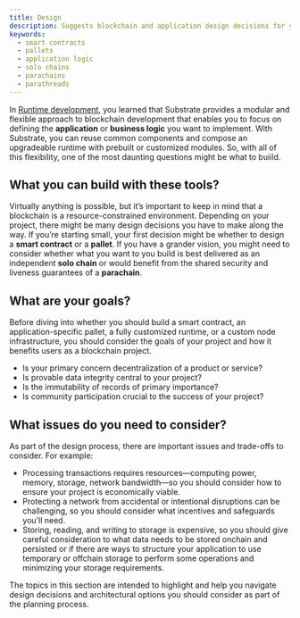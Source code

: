 ```yaml
---
title: Design
description: Suggests blockchain and application design decisions for you to consider in planning your project.
keywords:
  - smart contracts
  - pallets
  - application logic
  - solo chains
  - parachains
  - parathreads
---
```


In [Runtime development](/learn/runtime-development), you learned that Substrate provides a modular and flexible approach to blockchain development that enables you to focus on defining the **application** or **business logic** you want to implement.
With Substrate, you can reuse common components and compose an upgradeable runtime with prebuilt or customized modules.
So, with all of this flexibility, one of the most daunting questions might be what to buiild. 

## What you can build with these tools?

Virtually anything is possible, but it’s important to keep in mind that a blockchain is a resource-constrained environment. 
Depending on your project, there might be many design decisions you have to make along the way. 
If you’re starting small, your first decision might be whether to design a **smart contract** or a **pallet**. 
If you have a grander vision, you might need to consider whether what you want to you build is best delivered as an independent **solo chain** or would benefit from the shared security and liveness guarantees of a **parachain**. 

## What are your goals?

Before diving into whether you should build a smart contract, an application-specific pallet, a fully customized runtime, or a custom node infrastructure, you should consider the goals of your project and how it benefits users as a blockchain project. 

- Is your primary concern decentralization of a product or service?
- Is provable data integrity central to your project?
- Is the immutability of records of primary importance?
- Is community participation crucial to the success of your project? 

## What issues do you need to consider?

As part of the design process, there are important issues and trade-offs to consider.
For example:

- Processing transactions requires resources—computing power, memory, storage, network bandwidth—so you should consider how to ensure your project is economically viable.
- Protecting a network from accidental or intentional disruptions can be challenging, so you should consider what incentives and safeguards you'll need.
- Storing, reading, and writing to storage is expensive, so you should give careful consideration to what data needs to be stored onchain and persisted or if there are ways to structure your application to use temporary or offchain storage to perform some operations and minimizing your storage requirements.

The topics in this section are intended to highlight and help you navigate design decisions and architectural options you should consider as part of the planning process.
